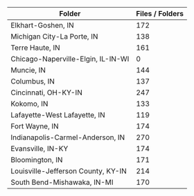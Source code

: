 | Folder                             |   Files / Folders |
|------------------------------------|-------------------|
| Elkhart-Goshen, IN                 |               172 |
| Michigan City-La Porte, IN         |               138 |
| Terre Haute, IN                    |               161 |
| Chicago-Naperville-Elgin, IL-IN-WI |                 0 |
| Muncie, IN                         |               144 |
| Columbus, IN                       |               137 |
| Cincinnati, OH-KY-IN               |               247 |
| Kokomo, IN                         |               133 |
| Lafayette-West Lafayette, IN       |               119 |
| Fort Wayne, IN                     |               174 |
| Indianapolis-Carmel-Anderson, IN   |               270 |
| Evansville, IN-KY                  |               174 |
| Bloomington, IN                    |               171 |
| Louisville-Jefferson County, KY-IN |               214 |
| South Bend-Mishawaka, IN-MI        |               170 |